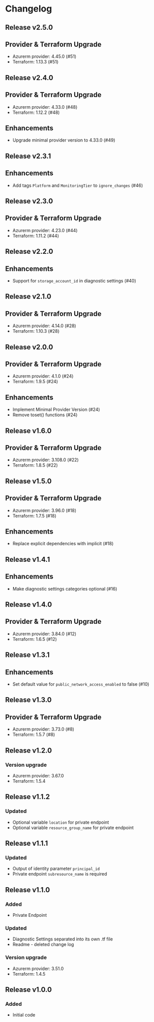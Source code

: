 # Changelog

## Release v2.5.0

## Provider & Terraform Upgrade
- Azurerm provider: 4.45.0 (#51)
- Terraform: 1.13.3 (#51)
   
## Release v2.4.0

## Provider & Terraform Upgrade
- Azurerm provider: 4.33.0 (#48)
- Terraform: 1.12.2 (#48)

## Enhancements

- Upgrade minimal provider version to 4.33.0 (#49)


   
## Release v2.3.1

## Enhancements

- Add tags `Platform` and `MonitoringTier` to `ignore_changes` (#46)


   
## Release v2.3.0

## Provider & Terraform Upgrade
- Azurerm provider: 4.23.0 (#44)
- Terraform: 1.11.2 (#44)
   
## Release v2.2.0

## Enhancements

- Support for `storage_account_id` in diagnostic settings (#40)


   
## Release v2.1.0

## Provider & Terraform Upgrade
- Azurerm provider: 4.14.0 (#28)
- Terraform: 1.10.3 (#28)
   
## Release v2.0.0

## Provider & Terraform Upgrade
- Azurerm provider: 4.1.0 (#24)
- Terraform: 1.9.5 (#24)
## Enhancements
- Implement Minimal Provider Version (#24)
- Remove toset() functions (#24)
   
## Release v1.6.0

## Provider & Terraform Upgrade
- Azurerm provider: 3.108.0 (#22)
- Terraform: 1.8.5 (#22)
   
## Release v1.5.0

## Provider & Terraform Upgrade

- Azurerm provider: 3.96.0 (#18)
- Terraform: 1.7.5 (#18)

## Enhancements

- Replace explicit dependencies with implicit (#18)
   
## Release v1.4.1

## Enhancements

- Make diagnostic settings categories optional (#16)


   
## Release v1.4.0

## Provider & Terraform Upgrade
- Azurerm provider: 3.84.0 (#12)
- Terraform: 1.6.5 (#12)
   
## Release v1.3.1

## Enhancements

- Set default value for `public_network_access_enabled` to false (#10)


   
## Release v1.3.0

## Provider & Terraform Upgrade
- Azurerm provider: 3.73.0 (#8)
- Terraform: 1.5.7 (#8)

   
## Release v1.2.0

### Version upgrade
- Azurerm provider: 3.67.0
- Terraform: 1.5.4
   
## Release v1.1.2

### Updated
- Optional variable `location` for private endpoint
- Optional variable  `resource_group_name` for private endpoint
   
## Release v1.1.1

### Updated
- Output of identity parameter `principal_id` 
- Private endpoint `subresource_name` is required
   
## Release v1.1.0

### Added
- Private Endpoint
### Updated
 - Diagnostic Settings separated into its own .tf file
 - Readme - deleted change log
### Version upgrade
- Azurerm provider: 3.51.0
- Terraform: 1.4.5

   
## Release v1.0.0

### Added 

- Initial code
   